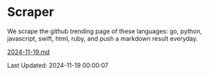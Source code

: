 # Scraper

We scrape the github trending page of these languages: go, python, javascript, swift, html, ruby, and push a markdown result everyday.

[2024-11-19.md](https://github.com/henson/Scraper/blob/master/2024-11-19.md)

Last Updated: 2024-11-19 00:00:07
